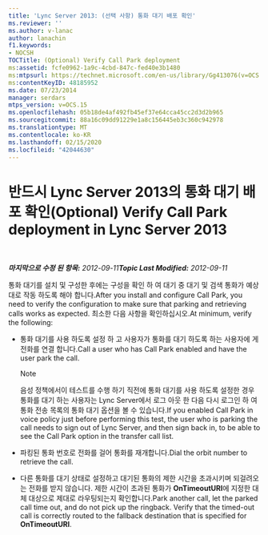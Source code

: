 ```yaml
---
title: 'Lync Server 2013: (선택 사항) 통화 대기 배포 확인'
ms.reviewer: ''
ms.author: v-lanac
author: lanachin
f1.keywords:
- NOCSH
TOCTitle: (Optional) Verify Call Park deployment
ms:assetid: fcfe0962-1a9c-4cbd-847c-fed40e3b1480
ms:mtpsurl: https://technet.microsoft.com/en-us/library/Gg413076(v=OCS.15)
ms:contentKeyID: 48185952
ms.date: 07/23/2014
manager: serdars
mtps_version: v=OCS.15
ms.openlocfilehash: 05b18de4af492fb45ef37e64cca45cc2d3d2b965
ms.sourcegitcommit: 88a16c09dd91229e1a8c156445eb3c360c942978
ms.translationtype: MT
ms.contentlocale: ko-KR
ms.lasthandoff: 02/15/2020
ms.locfileid: "42044630"
---
```

<div data-xmlns="http://www.w3.org/1999/xhtml">

<div class="topic" data-xmlns="http://www.w3.org/1999/xhtml" data-msxsl="urn:schemas-microsoft-com:xslt" data-cs="http://msdn.microsoft.com/">

<div data-asp="http://msdn2.microsoft.com/asp">

# <a name="optional-verify-call-park-deployment-in-lync-server-2013"></a><span data-ttu-id="f0ea4-102">반드시 Lync Server 2013의 통화 대기 배포 확인</span><span class="sxs-lookup"><span data-stu-id="f0ea4-102">(Optional) Verify Call Park deployment in Lync Server 2013</span></span>

</div>

<div id="mainSection">

<div id="mainBody">

<span> </span>

<span data-ttu-id="f0ea4-103">_**마지막으로 수정 된 항목:** 2012-09-11_</span><span class="sxs-lookup"><span data-stu-id="f0ea4-103">_**Topic Last Modified:** 2012-09-11_</span></span>

<span data-ttu-id="f0ea4-104">통화 대기를 설치 및 구성한 후에는 구성을 확인 하 여 대기 중 대기 및 검색 통화가 예상 대로 작동 하도록 해야 합니다.</span><span class="sxs-lookup"><span data-stu-id="f0ea4-104">After you install and configure Call Park, you need to verify the configuration to make sure that parking and retrieving calls works as expected.</span></span> <span data-ttu-id="f0ea4-105">최소한 다음 사항을 확인하십시오.</span><span class="sxs-lookup"><span data-stu-id="f0ea4-105">At minimum, verify the following:</span></span>

  - <span data-ttu-id="f0ea4-106">통화 대기를 사용 하도록 설정 하 고 사용자가 통화를 대기 하도록 하는 사용자에 게 전화를 연결 합니다.</span><span class="sxs-lookup"><span data-stu-id="f0ea4-106">Call a user who has Call Park enabled and have the user park the call.</span></span>
    
    <div>
    

    > [!NOTE]  
    > <span data-ttu-id="f0ea4-107">음성 정책에서이 테스트를 수행 하기 직전에 통화 대기를 사용 하도록 설정한 경우 통화를 대기 하는 사용자는 Lync Server에서 로그 아웃 한 다음 다시 로그인 하 여 통화 전송 목록의 통화 대기 옵션을 볼 수 있습니다.</span><span class="sxs-lookup"><span data-stu-id="f0ea4-107">If you enabled Call Park in voice policy just before performing this test, the user who is parking the call needs to sign out of Lync Server, and then sign back in, to be able to see the Call Park option in the transfer call list.</span></span>

    
    </div>

  - <span data-ttu-id="f0ea4-108">파킹된 통화 번호로 전화를 걸어 통화를 재개합니다.</span><span class="sxs-lookup"><span data-stu-id="f0ea4-108">Dial the orbit number to retrieve the call.</span></span>

  - <span data-ttu-id="f0ea4-p102">다른 통화를 대기 상태로 설정하고 대기된 통화의 제한 시간을 초과시키며 되걸려오는 전화를 받지 않습니다. 제한 시간이 초과된 통화가 **OnTimeoutURI**에 지정한 대체 대상으로 제대로 라우팅되는지 확인합니다.</span><span class="sxs-lookup"><span data-stu-id="f0ea4-p102">Park another call, let the parked call time out, and do not pick up the ringback. Verify that the timed-out call is correctly routed to the fallback destination that is specified for **OnTimeoutURI**.</span></span>

</div>

<span> </span>

</div>

</div>

</div>

